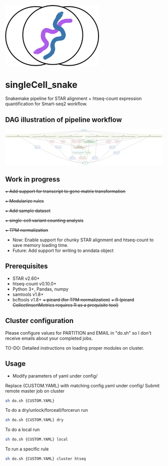 <img src="scSnake.png" width="300">

# singleCell_snake
Snakemake pipeline for STAR alignment + htseq-count expression quantification for Smart-seq2 workflow.

DAG illustration of pipeline workflow
-------------------------------------
<img src="dag.png" width="1000">

Work in progress
----------------
~~+ Add support for transcript to gene matrix transformation~~

~~+ Modularize rules~~

~~+ Add sample dataset~~

~~+ single-cell variant counting analysis~~

~~+ TPM normalization~~

+ Now: Enable support for chunky STAR alignment and htseq-count to save memory loading time.
+ Future: Add support for writing to anndata object

Prerequisites
-------------
+ STAR v2.60+
+ htseq-count v0.10.0+
+ Python 3+, Pandas, numpy
+ samtools v1.8+
+ bcftools v1.8+
~~+ picard (for TPM normalization)~~
~~+ R (picard CollectInsertMetrics requires R as a prequisite tool)~~

Cluster configuration
---------------------
Please configure values for PARTITION and EMAIL in "do.sh" so I don't receive emails about your completed jobs.

TO-DO: Detailed instructions on loading proper modules on cluster.

Usage
-----
+ Modify parameters of yaml under config/

Replace {CUSTOM.YAML} with matching config.yaml under config/
Submit remote master job on cluster 
```bash
sh do.sh {CUSTOM.YAML}
```

To do a dry/unlock/forceall/forcerun run
```bash
sh do.sh {CUSTOM.YAML} dry
```

To do a local run
```bash
sh do.sh {CUSTOM.YAML} local
```

To run a specific rule
```bash
sh do.sh {CUSTOM.YAML} cluster htseq
```
